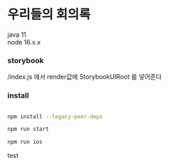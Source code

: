 # 우리들의 회의록
java 11  
node 16.x.x  

### storybook
/index.js 에서 render값에 StorybookUIRoot 를 넣어준다  

### install
```bash

npm install --legacy-peer-deps  

npm run start  

npm run ios  

```

test
